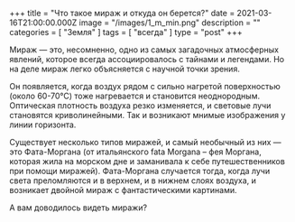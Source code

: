 +++
title = "Что такое мираж и откуда он берется?"
date = 2021-03-16T21:00:00.000Z
image = "/images/1_m_min.png"
description = ""
categories = [ "Земля" ]
tags = [ "всегда" ]
type = "post"
+++

Мираж — это, несомненно, одно из самых загадочных атмосферных явлений, которое всегда ассоциировалось с тайнами и легендами. Но на деле мираж легко объясняется с научной точки зрения.

Он появляется, когда воздух рядом с сильно нагретой поверхностью (около 60-70°С) тоже нагревается и становится неоднородным. Оптическая плотность воздуха резко изменяется, и световые лучи становятся криволинейными. Так и возникают мнимые изображения у линии горизонта.

Существует несколько типов миражей, и самый необычный из них — это Фата-Моргана (от итальянского fata Morgana – фея Моргана, которая жила на морском дне и заманивала к себе путешественников при помощи миражей). Фата-Моргана случается тогда, когда лучи света преломляются и в верхнем, и в нижнем слоях воздуха, и возникает двойной мираж с фантастическими картинами.

А вам доводилось видеть миражи?
